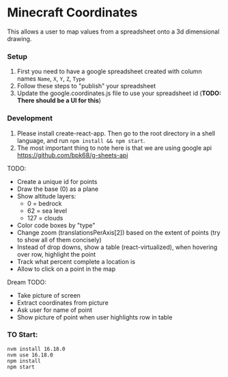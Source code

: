 # Minecraft Coordinates

This allows a user to map values from a spreadsheet onto a 3d dimensional drawing.

### Setup

 1. First you need to have a google spreadsheet created with column names `Name`, `X`, `Y`, `Z`, `Type`
 2. Follow these steps to "publish" your spreadsheet
 3. Update the google.coordinates.js file to use your spreadsheet id (**TODO: There should be a UI for this**)

### Development
 1. Please install create-react-app. Then go to the root directory in a shell language, and run `npm install && npm start`.
 2. The most important thing to note here is that we are using google api https://github.com/bpk68/g-sheets-api

TODO:

- Create a unique id for points
- Draw the base (0) as a plane
- Show altitude layers:
    - 0 = bedrock
    - 62 = sea level
    - 127 = clouds
- Color code boxes by "type"
- Change zoom (translationsPerAxis[2]) based on the extent of points (try to show all of them concisely)
- Instead of drop downs, show a table (react-virtualized), when hovering over row, highlight the point
- Track what percent complete a location is
- Allow to click on a point in the map

Dream TODO:

- Take picture of screen
- Extract coordinates from picture
- Ask user for name of point
- Show picture of point when user highlights row in table


### TO Start:

```
nvm install 16.18.0
nvm use 16.18.0
npm install
npm start
```